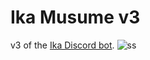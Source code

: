 # Ika Musume v3
v3 of the [Ika Discord bot](https://l.1776.moe/ika).
![ss](https://i.imgur.com/zc9Q9pF.png)
